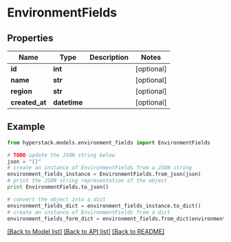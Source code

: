 # EnvironmentFields


## Properties

Name | Type | Description | Notes
------------ | ------------- | ------------- | -------------
**id** | **int** |  | [optional] 
**name** | **str** |  | [optional] 
**region** | **str** |  | [optional] 
**created_at** | **datetime** |  | [optional] 

## Example

```python
from hyperstack.models.environment_fields import EnvironmentFields

# TODO update the JSON string below
json = "{}"
# create an instance of EnvironmentFields from a JSON string
environment_fields_instance = EnvironmentFields.from_json(json)
# print the JSON string representation of the object
print EnvironmentFields.to_json()

# convert the object into a dict
environment_fields_dict = environment_fields_instance.to_dict()
# create an instance of EnvironmentFields from a dict
environment_fields_form_dict = environment_fields.from_dict(environment_fields_dict)
```
[[Back to Model list]](../README.md#documentation-for-models) [[Back to API list]](../README.md#documentation-for-api-endpoints) [[Back to README]](../README.md)


